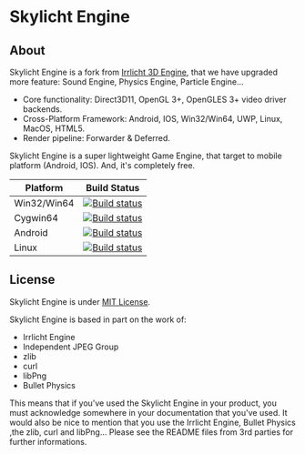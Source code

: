 # Skylicht Engine

## About

Skylicht Engine is a fork from [Irrlicht 3D Engine](http://irrlicht.sourceforge.net), that we have upgraded more feature: Sound Engine, Physics Engine, Particle Engine...

- Core functionality: Direct3D11, OpenGL 3+, OpenGLES 3+ video driver backends.
- Cross-Platform Framework: Android, IOS, Win32/Win64, UWP, Linux, MacOS, HTML5.
- Render pipeline: Forwarder & Deferred.

Skylicht Engine is a super lightweight Game Engine, that target to mobile platform (Android, IOS). And, it's completely free.

| Platform | Build Status |
| ---------------------|-------------|
| Win32/Win64 | [![Build status](https://ci.appveyor.com/api/projects/status/a95huci4g5o25ts5/branch/master?svg=true)](https://ci.appveyor.com/project/ducphamhong/skylicht-engine/branch/master)|
| Cygwin64 | [![Build status](https://ci.appveyor.com/api/projects/status/a95huci4g5o25ts5/branch/master?svg=true)](https://ci.appveyor.com/project/ducphamhong/skylicht-engine/branch/master)|
| Android | [![Build status](https://ci.appveyor.com/api/projects/status/a95huci4g5o25ts5/branch/master?svg=true)](https://ci.appveyor.com/project/ducphamhong/skylicht-engine/branch/master)|
| Linux | [![Build status](https://github.com/skylicht-lab/skylicht-engine/workflows/C%2FC%2B%2B%20CI/badge.svg)](https://github.com/skylicht-lab/skylicht-engine/actions?workflow=C%2FC%2B%2B%20CI)|


## License

Skylicht Engine is under [MIT License](LICENSE.md).

Skylicht Engine is based in part on the work of:
- Irrlicht Engine
- Independent JPEG Group
- zlib
- curl 
- libPng
- Bullet Physics

This means that if you've used the Skylicht Engine in your product, you must acknowledge somewhere in your documentation that you've used. It would also be nice to mention that you use the Irrlicht Engine, Bullet Physics ,the zlib, curl and libPng... Please see the README files from 3rd parties for further informations.

